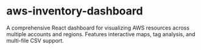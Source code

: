 # aws-inventory-dashboard
A comprehensive React dashboard for visualizing AWS resources across multiple accounts and regions. Features interactive maps, tag analysis, and multi-file CSV support.
